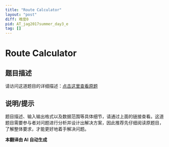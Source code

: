 ```yaml
---
title: "Route Calculator"
layout: "post"
diff: 难度0
pid: AT_jag2017summer_day3_e
tag: []
---
```


# Route Calculator

## 题目描述

请访问这道题目的详细描述：[点击这里查看原题](https://atcoder.jp/contests/jag2017summer-day3/tasks/jag2017summer_day3_e)

## 说明/提示

题目描述、输入输出格式以及数据范围等具体细节，请通过上面的链接查看。这道题目需要参与者对问题进行分析并设计出解决方案，因此推荐先仔细阅读原题目，了解整体要求，才能更好地着手解决问题。

 **本翻译由 AI 自动生成**

